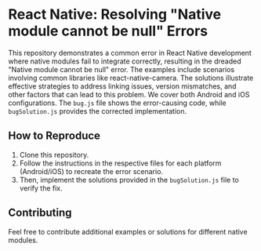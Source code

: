 # React Native: Resolving "Native module cannot be null" Errors

This repository demonstrates a common error in React Native development where native modules fail to integrate correctly, resulting in the dreaded "Native module cannot be null" error.  The examples include scenarios involving common libraries like react-native-camera. The solutions illustrate effective strategies to address linking issues, version mismatches, and other factors that can lead to this problem. We cover both Android and iOS configurations.  The `bug.js` file shows the error-causing code, while `bugSolution.js` provides the corrected implementation.

## How to Reproduce

1. Clone this repository.
2. Follow the instructions in the respective files for each platform (Android/iOS) to recreate the error scenario.
3. Then, implement the solutions provided in the `bugSolution.js` file to verify the fix.

## Contributing

Feel free to contribute additional examples or solutions for different native modules.